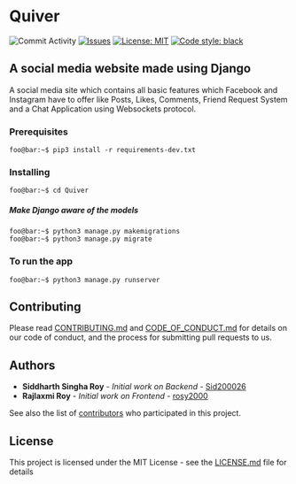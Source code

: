 # Quiver

![Commit Activity](https://img.shields.io/github/commit-activity/m/Sid200026/Quiver) [![Issues](https://img.shields.io/github/issues/Sid200026/Quiver)](https://github.com/Sid200026/Quiver/issues) [![License: MIT](https://img.shields.io/badge/License-MIT-yellow.svg)](https://opensource.org/licenses/MIT) [![Code style: black](https://img.shields.io/badge/code%20style-black-000000.svg)](https://github.com/psf/black) 

## A social media website made using Django

A social media site which contains all basic features which Facebook and Instagram have to offer like Posts, Likes, Comments, Friend Request System and a Chat Application using Websockets protocol.

### Prerequisites

```console
foo@bar:~$ pip3 install -r requirements-dev.txt
```

### Installing

```console
foo@bar:~$ cd Quiver
```

##### Make Django aware of the models

```console
foo@bar:~$ python3 manage.py makemigrations
foo@bar:~$ python3 manage.py migrate
```

### To run the app

```console
foo@bar:~$ python3 manage.py runserver
```

## Contributing

Please read [CONTRIBUTING.md](CONTRIBUTING.md) and [CODE_OF_CONDUCT.md](CODE_OF_CONDUCT.md) for details on our code of conduct, and the process for submitting pull requests to us.

## Authors

* **Siddharth Singha Roy** - *Initial work on Backend* - [Sid200026](https://github.com/Sid200026)
* **Rajlaxmi Roy** - *Initial work on Frontend* - [rosy2000](https://github.com/rosy2000)

See also the list of [contributors](https://github.com/Sid200026/Quiver/contributors) who participated in this project.

## License

This project is licensed under the MIT License - see the [LICENSE.md](LICENSE.md) file for details
